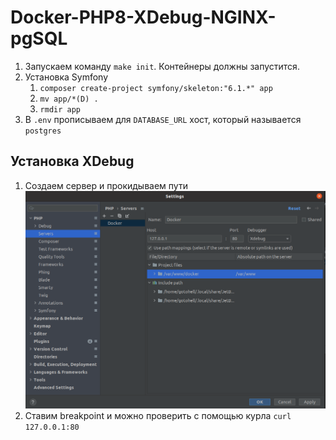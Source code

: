 # Docker-PHP8-XDebug-NGINX-pgSQL

1. Запускаем команду `make init`. Контейнеры должны запустится.
2. Установка Symfony
   1. `composer create-project symfony/skeleton:"6.1.*" app`
   2. `mv app/*(D) .`
   3. `rmdir app`
3. В `.env` прописываем для `DATABASE_URL` хост, который называется `postgres`

## Установка XDebug
1. Создаем сервер и прокидываем пути ![img_1.png](data/img_1.png)
2. Ставим breakpoint и можно проверить с помощью курла `curl 127.0.0.1:80`
